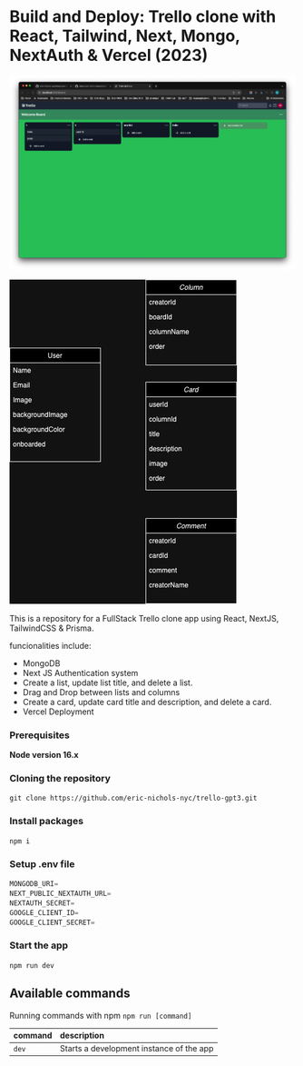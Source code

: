 # Build and Deploy: Trello clone with React, Tailwind, Next, Mongo, NextAuth & Vercel (2023)

![Fullstack Trello Clone](/docs/images/board.png)

![Fullstack Trello Clone](/docs/images/uml.jpg)

This is a repository for a FullStack Trello clone app using React, NextJS, TailwindCSS & Prisma.

funcionalities include:

- MongoDB
- Next JS Authentication system
- Create a list, update list title, and delete a list.
- Drag and Drop between lists and columns
- Create a card, update card title and description, and delete a card.
- Vercel Deployment

### Prerequisites

**Node version 16.x**

### Cloning the repository

```shell
git clone https://github.com/eric-nichols-nyc/trello-gpt3.git
```

### Install packages

```shell
npm i
```

### Setup .env file


```js
MONGODB_URI=
NEXT_PUBLIC_NEXTAUTH_URL=
NEXTAUTH_SECRET=
GOOGLE_CLIENT_ID=
GOOGLE_CLIENT_SECRET=
```

### Start the app

```shell
npm run dev
```

## Available commands

Running commands with npm `npm run [command]`

| command         | description                              |
| :-------------- | :--------------------------------------- |
| `dev`           | Starts a development instance of the app |

